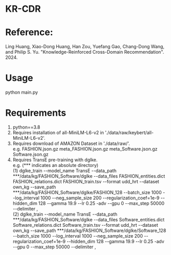 
# KR-CDR

# Reference:
Ling Huang, Xiao-Dong Huang, Han Zou, Yuefang Gao, Chang-Dong Wang, and Philip S. Yu.  "Knowledge-Reinforced Cross-Domain Recommendation". 2024.

# Usage
python main.py

# Requirements
1. python==3.8  
2. Requires installation of all-MiniLM-L6-v2 in './data/raw/keybert/all-MiniLM-L6-v2'.  
3. Requires download of AMAZON Dataset in './data/raw/'.    
  e.g. FASHION.json.gz  meta_FASHION.json.gz meta_Software.json.gz Software.json.gz
4. Requires TransE pre-training with dglke.   
  e.g.  (*** indicates an absolute directory)     
  (1) dglke_train --model_name TransE --data_path  ***/data/kg/FASHION_Software/dglke --data_files FASHION_entities.dict FASHION_relations.dict FASHION_train.tsv --format udd_hrt --dataset own_kg --save_path ***/data/kg/FASHION_Software/dglke/FASHION_128 --batch_size 1000 --log_interval 1000 --neg_sample_size 200 --regularization_coef=1e-9 --hidden_dim 128 --gamma 19.9 --lr 0.25 -adv --gpu 0 --max_step 50000 --delimiter ,  
  (2) dglke_train --model_name TransE --data_path  ***/data/kg/FASHION_Software/dglke --data_files Software_entities.dict Software_relations.dict Software_train.tsv --format udd_hrt --dataset own_kg --save_path ***/data/kg/FASHION_Software/dglke/Software_128 --batch_size 1000 --log_interval 1000 --neg_sample_size 200 --regularization_coef=1e-9 --hidden_dim 128 --gamma 19.9 --lr 0.25 -adv --gpu 0 --max_step 50000 --delimiter ,  


